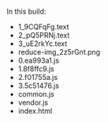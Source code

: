 In this build:

- 1_9CQFqFg.text
- 2_pQ5PRNj.text
- 3_uE2rkYc.text
- reduce-img_2z5rGnt.png
- 0.ea993a1.js
- 1.8f8ffc9.js
- 2.f01755a.js
- 3.5c51476.js
- common.js
- vendor.js
- index.html
